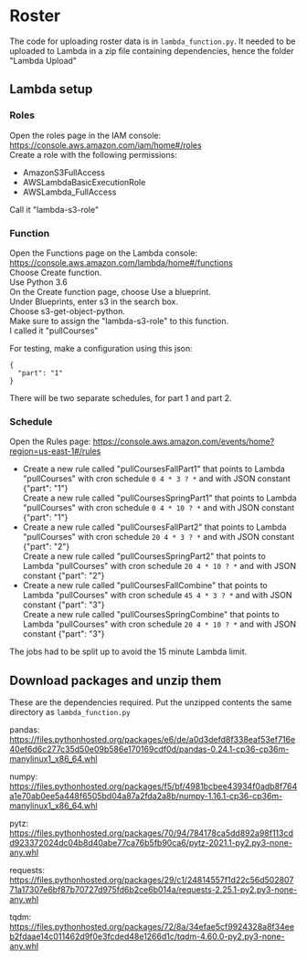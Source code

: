 # Roster

The code for uploading roster data is in `lambda_function.py`. It needed to be uploaded to Lambda in a zip file containing dependencies, hence the folder "Lambda Upload"

## Lambda setup
### Roles
Open the roles page in the IAM console: https://console.aws.amazon.com/iam/home#/roles  
Create a role with the following permissions:
- AmazonS3FullAccess  
- AWSLambdaBasicExecutionRole  
- AWSLambda_FullAccess     

Call it "lambda-s3-role"  

### Function
Open the Functions page on the Lambda console: https://console.aws.amazon.com/lambda/home#/functions  
Choose Create function.  
Use Python 3.6  
On the Create function page, choose Use a blueprint.  
Under Blueprints, enter s3 in the search box.   
Choose s3-get-object-python.  
Make sure to assign the "lambda-s3-role" to this function.  
I called it "pullCourses"

For testing, make a configuration using this json:
```
{
  "part": "1"
}
```
There will be two separate schedules, for part 1 and part 2.  

### Schedule
Open the Rules page: https://console.aws.amazon.com/events/home?region=us-east-1#/rules
- Create a new rule called "pullCoursesFallPart1" that points to Lambda "pullCourses" with cron schedule `0 4 * 3 ? *` and with JSON constant {"part": "1"}  
Create a new rule called "pullCoursesSpringPart1" that points to Lambda "pullCourses" with cron schedule `0 4 * 10 ? *` and with JSON constant {"part": "1"}  
- Create a new rule called "pullCoursesFallPart2" that points to Lambda "pullCourses" with cron schedule `20 4 * 3 ? *` and with JSON constant {"part": "2"}  
Create a new rule called "pullCoursesSpringPart2" that points to Lambda "pullCourses" with cron schedule `20 4 * 10 ? *` and with JSON constant {"part": "2"}  
- Create a new rule called "pullCoursesFallCombine" that points to Lambda "pullCourses" with cron schedule `45 4 * 3 ? *` and with JSON constant {"part": "3"}  
Create a new rule called "pullCoursesSpringCombine" that points to Lambda "pullCourses" with cron schedule `20 4 * 10 ? *` and with JSON constant {"part": "3"} 

The jobs had to be split up to avoid the 15 minute Lambda limit.

## Download packages and unzip them
These are the dependencies required. Put the unzipped contents the same directory as `lambda_function.py`

pandas:  
https://files.pythonhosted.org/packages/e6/de/a0d3defd8f338eaf53ef716e40ef6d6c277c35d50e09b586e170169cdf0d/pandas-0.24.1-cp36-cp36m-manylinux1_x86_64.whl

numpy:  
https://files.pythonhosted.org/packages/f5/bf/4981bcbee43934f0adb8f764a1e70ab0ee5a448f6505bd04a87a2fda2a8b/numpy-1.16.1-cp36-cp36m-manylinux1_x86_64.whl

pytz:
https://files.pythonhosted.org/packages/70/94/784178ca5dd892a98f113cdd923372024dc04b8d40abe77ca76b5fb90ca6/pytz-2021.1-py2.py3-none-any.whl

requests:
https://files.pythonhosted.org/packages/29/c1/24814557f1d22c56d50280771a17307e6bf87b70727d975fd6b2ce6b014a/requests-2.25.1-py2.py3-none-any.whl

tqdm: 
https://files.pythonhosted.org/packages/72/8a/34efae5cf9924328a8f34eeb2fdaae14c011462d9f0e3fcded48e1266d1c/tqdm-4.60.0-py2.py3-none-any.whl